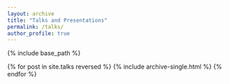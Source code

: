 ```yaml
---
layout: archive
title: "Talks and Presentations"
permalink: /talks/
author_profile: true
---
```

{% include base_path %}

<!-- Invited talks (coming soon) -->
{% for post in site.talks reversed %}
  {% include archive-single.html %}
{% endfor %}
